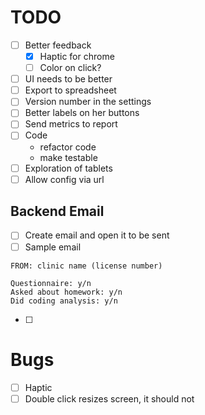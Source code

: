 # TODO
- [ ] Better feedback
  - [X] Haptic for chrome
  - [ ] Color on click?
- [ ] UI needs to be better
- [ ] Export to spreadsheet
- [ ] Version number in the settings
- [ ] Better labels on her buttons
- [ ] Send metrics to report
- [ ] Code
  - refactor code
  - make testable
- [ ] Exploration of tablets
- [ ] Allow config via url

## Backend Email
- [ ] Create email and open it to be sent
- [ ] Sample email
```
FROM: clinic name (license number)

Questionnaire: y/n
Asked about homework: y/n 
Did coding analysis: y/n
```
- [ ]

# Bugs
- [ ] Haptic
- [ ] Double click resizes screen, it should not 